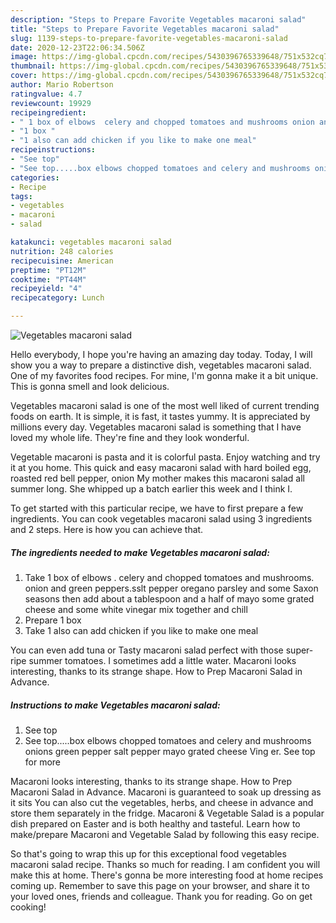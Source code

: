 ```yaml
---
description: "Steps to Prepare Favorite Vegetables macaroni salad"
title: "Steps to Prepare Favorite Vegetables macaroni salad"
slug: 1139-steps-to-prepare-favorite-vegetables-macaroni-salad
date: 2020-12-23T22:06:34.506Z
image: https://img-global.cpcdn.com/recipes/5430396765339648/751x532cq70/vegetables-macaroni-salad-recipe-main-photo.jpg
thumbnail: https://img-global.cpcdn.com/recipes/5430396765339648/751x532cq70/vegetables-macaroni-salad-recipe-main-photo.jpg
cover: https://img-global.cpcdn.com/recipes/5430396765339648/751x532cq70/vegetables-macaroni-salad-recipe-main-photo.jpg
author: Mario Robertson
ratingvalue: 4.7
reviewcount: 19929
recipeingredient:
- " 1 box of elbows  celery and chopped tomatoes and mushrooms onion and green pepperssslt pepper oregano parsley and some Saxon seasons then add about a tablespoon and a half of mayo some grated cheese and some white vinegar mix together and chill"
- "1 box "
- "1 also can add chicken if you like to make one meal"
recipeinstructions:
- "See top"
- "See top.....box elbows chopped tomatoes and celery and mushrooms onions green pepper salt pepper mayo grated cheese Ving er. See top for more"
categories:
- Recipe
tags:
- vegetables
- macaroni
- salad

katakunci: vegetables macaroni salad 
nutrition: 248 calories
recipecuisine: American
preptime: "PT12M"
cooktime: "PT44M"
recipeyield: "4"
recipecategory: Lunch

---
```



![Vegetables macaroni salad](https://img-global.cpcdn.com/recipes/5430396765339648/751x532cq70/vegetables-macaroni-salad-recipe-main-photo.jpg)

Hello everybody, I hope you're having an amazing day today. Today, I will show you a way to prepare a distinctive dish, vegetables macaroni salad. One of my favorites food recipes. For mine, I'm gonna make it a bit unique. This is gonna smell and look delicious.

Vegetables macaroni salad is one of the most well liked of current trending foods on earth. It is simple, it is fast, it tastes yummy. It is appreciated by millions every day. Vegetables macaroni salad is something that I have loved my whole life. They're fine and they look wonderful.

Vegetable macaroni is pasta and it is colorful pasta. Enjoy watching and try it at you home. This quick and easy macaroni salad with hard boiled egg, roasted red bell pepper, onion My mother makes this macaroni salad all summer long. She whipped up a batch earlier this week and I think I.


To get started with this particular recipe, we have to first prepare a few ingredients. You can cook vegetables macaroni salad using 3 ingredients and 2 steps. Here is how you can achieve that.

<!--inarticleads1-->

##### The ingredients needed to make Vegetables macaroni salad:

1. Take  1 box of elbows . celery and chopped tomatoes and mushrooms. onion and green peppers.sslt pepper oregano parsley and some Saxon seasons then add about a tablespoon and a half of mayo some grated cheese and some white vinegar mix together and chill
1. Prepare 1 box 
1. Take 1 also can add chicken if you like to make one meal


You can even add tuna or Tasty macaroni salad perfect with those super-ripe summer tomatoes. I sometimes add a little water. Macaroni looks interesting, thanks to its strange shape. How to Prep Macaroni Salad in Advance. 

<!--inarticleads2-->

##### Instructions to make Vegetables macaroni salad:

1. See top
1. See top.....box elbows chopped tomatoes and celery and mushrooms onions green pepper salt pepper mayo grated cheese Ving er. See top for more


Macaroni looks interesting, thanks to its strange shape. How to Prep Macaroni Salad in Advance. Macaroni is guaranteed to soak up dressing as it sits You can also cut the vegetables, herbs, and cheese in advance and store them separately in the fridge. Macaroni &amp; Vegetable Salad is a popular dish prepared on Easter and is both healthy and tasteful. Learn how to make/prepare Macaroni and Vegetable Salad by following this easy recipe. 

So that's going to wrap this up for this exceptional food vegetables macaroni salad recipe. Thanks so much for reading. I am confident you will make this at home. There's gonna be more interesting food at home recipes coming up. Remember to save this page on your browser, and share it to your loved ones, friends and colleague. Thank you for reading. Go on get cooking!
